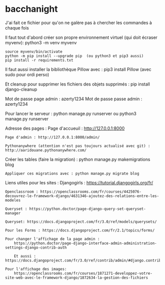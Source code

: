 # bacchanight

J'ai fait ce fichier pour qu'on ne galère pas à chercher les commandes à chaque fois

Il faut tout d'abord créer son propre environnement virtuel (qui doit écraser myvenv):
    python3 -m venv myvenv

    source myvenv/bin/activate
    python -m pip install --upgrade pip  (ou python3 et pip3 aussi)
    pip install -r requirements.txt

Il faut aussi installer la bibliothèque Pillow avec :
    pip3 install Pillow (avec sudo pour ordi perso)

Et cleanup pour supprimer les fichiers des objets supprimés : 
    pip install django-cleanup

Mot de passe page admin : azerty1234
Mot de passe passe admin : azerty1234

Pour lancer le serveur :
    python manage.py runserver ou python3 manage.py runserver

Adresse des pages : 
    Page d'accueuil : http://127.0.0.1:8000
    
    Page d'admin : http://127.0.0.1:8000/admin/
    
    Pythonanywhere (attention n'est pas toujours actualisé avec git) : http://aaridouane.pythonanywhere.com/

Créer les tables (faire la migration) : 
    python manage.py makemigrations blog

    Appliquer ces migrations avec : python manage.py migrate blog


Liens utiles pour les sites : 
    Djangogirls : https://tutorial.djangogirls.org/fr/

    Openclassroom : https://openclassrooms.com/fr/courses/4425076-decouvrez-le-framework-django/4631346-ajoutez-des-relations-entre-les-modeles

    Queryset : https://python.doctor/page-django-query-set-queryset-manager

    Queryset: https://docs.djangoproject.com/fr/3.0/ref/models/querysets/

    Pour les Forms : https://docs.djangoproject.com/fr/2.1/topics/forms/

    Pour changer l'affichage de la page admin : 
        https://python.doctor/page-django-interface-admin-administration-settings-django-contrib-auth

        Et aussi : https://docs.djangoproject.com/fr/3.0/ref/contrib/admin/#django.contrib.admin.ModelAdmin.list_display

    Pour l'affichage des images:
        https://openclassrooms.com/fr/courses/1871271-developpez-votre-site-web-avec-le-framework-django/1872634-la-gestion-des-fichiers